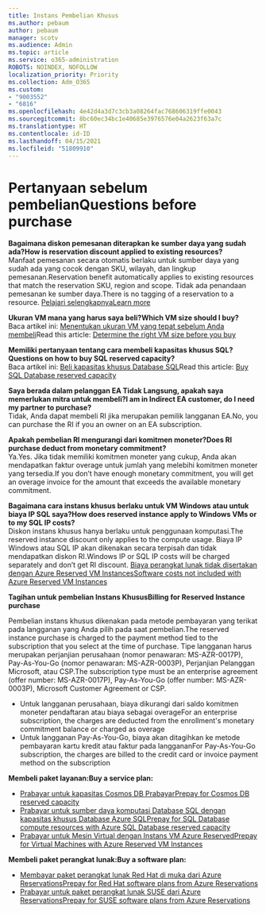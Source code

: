 ```yaml
---
title: Instans Pembelian Khusus
ms.author: pebaum
author: pebaum
manager: scotv
ms.audience: Admin
ms.topic: article
ms.service: o365-administration
ROBOTS: NOINDEX, NOFOLLOW
localization_priority: Priority
ms.collection: Adm_O365
ms.custom:
- "9003552"
- "6816"
ms.openlocfilehash: 4e42d4a3d7c3cb3a08264fac768606319ffe0043
ms.sourcegitcommit: 8bc60ec34bc1e40685e3976576e04a2623f63a7c
ms.translationtype: HT
ms.contentlocale: id-ID
ms.lasthandoff: 04/15/2021
ms.locfileid: "51809910"
---
```

# <a name="questions-before-purchase"></a><span data-ttu-id="73211-102">Pertanyaan sebelum pembelian</span><span class="sxs-lookup"><span data-stu-id="73211-102">Questions before purchase</span></span>

<span data-ttu-id="73211-103">**Bagaimana diskon pemesanan diterapkan ke sumber daya yang sudah ada?**</span><span class="sxs-lookup"><span data-stu-id="73211-103">**How is reservation discount applied to existing resources?**</span></span>  
<span data-ttu-id="73211-104">Manfaat pemesanan secara otomatis berlaku untuk sumber daya yang sudah ada yang cocok dengan SKU, wilayah, dan lingkup pemesanan.</span><span class="sxs-lookup"><span data-stu-id="73211-104">Reservation benefit automatically applies to existing resources that match the reservation SKU, region and scope.</span></span> <span data-ttu-id="73211-105">Tidak ada penandaan pemesanan ke sumber daya.</span><span class="sxs-lookup"><span data-stu-id="73211-105">There is no tagging of a reservation to a resource.</span></span> [<span data-ttu-id="73211-106">Pelajari selengkapnya</span><span class="sxs-lookup"><span data-stu-id="73211-106">Learn more</span></span>](https://docs.microsoft.com/azure/cost-management-billing/reservations/save-compute-costs-reservations?WT.mc_id=Portal-Microsoft_Azure_Support#how-reservation-discount-is-applied) 

<span data-ttu-id="73211-107">**Ukuran VM mana yang harus saya beli?**</span><span class="sxs-lookup"><span data-stu-id="73211-107">**Which VM size should I buy?**</span></span>  
<span data-ttu-id="73211-108">Baca artikel ini: [Menentukan ukuran VM yang tepat sebelum Anda membeli](https://docs.microsoft.com/azure/virtual-machines/windows/prepay-reserved-vm-instances?toc=/azure/billing/TOC.json&WT.mc_id=Portal-Microsoft_Azure_Support#determine-the-right-vm-size-before-you-buy)</span><span class="sxs-lookup"><span data-stu-id="73211-108">Read this article: [Determine the right VM size before you buy](https://docs.microsoft.com/azure/virtual-machines/windows/prepay-reserved-vm-instances?toc=/azure/billing/TOC.json&WT.mc_id=Portal-Microsoft_Azure_Support#determine-the-right-vm-size-before-you-buy)</span></span>

<span data-ttu-id="73211-109">**Memiliki pertanyaan tentang cara membeli kapasitas khusus SQL?**</span><span class="sxs-lookup"><span data-stu-id="73211-109">**Questions on how to buy SQL reserved capacity?**</span></span>  
<span data-ttu-id="73211-110">Baca artikel ini: [Beli kapasitas khusus Database SQL](https://docs.microsoft.com/azure/sql-database/sql-database-reserved-capacity?toc=/azure/billing/TOC.json&WT.mc_id=Portal-Microsoft_Azure_Support#buy-sql-database-reserved-capacity)</span><span class="sxs-lookup"><span data-stu-id="73211-110">Read this article: [Buy SQL Database reserved capacity](https://docs.microsoft.com/azure/sql-database/sql-database-reserved-capacity?toc=/azure/billing/TOC.json&WT.mc_id=Portal-Microsoft_Azure_Support#buy-sql-database-reserved-capacity)</span></span>

<span data-ttu-id="73211-111">**Saya berada dalam pelanggan EA Tidak Langsung, apakah saya memerlukan mitra untuk membeli?**</span><span class="sxs-lookup"><span data-stu-id="73211-111">**I am in Indirect EA customer, do I need my partner to purchase?**</span></span>  
<span data-ttu-id="73211-112">Tidak, Anda dapat membeli RI jika merupakan pemilik langganan EA.</span><span class="sxs-lookup"><span data-stu-id="73211-112">No, you can purchase the RI if you an owner on an EA subscription.</span></span>

<span data-ttu-id="73211-113">**Apakah pembelian RI mengurangi dari komitmen moneter?**</span><span class="sxs-lookup"><span data-stu-id="73211-113">**Does RI purchase deduct from monetary commitment?**</span></span>  
<span data-ttu-id="73211-114">Ya.</span><span class="sxs-lookup"><span data-stu-id="73211-114">Yes.</span></span> <span data-ttu-id="73211-115">Jika tidak memiliki komitmen moneter yang cukup, Anda akan mendapatkan faktur overage untuk jumlah yang melebihi komitmen moneter yang tersedia.</span><span class="sxs-lookup"><span data-stu-id="73211-115">If you don’t have enough monetary commitment, you will get an overage invoice for the amount that exceeds the available monetary commitment.</span></span>

<span data-ttu-id="73211-116">**Bagaimana cara instans khusus berlaku untuk VM Windows atau untuk biaya IP SQL saya?**</span><span class="sxs-lookup"><span data-stu-id="73211-116">**How does reserved instance apply to Windows VMs or to my SQL IP costs?**</span></span>  
<span data-ttu-id="73211-117">Diskon instans khusus hanya berlaku untuk penggunaan komputasi.</span><span class="sxs-lookup"><span data-stu-id="73211-117">The reserved instance discount only applies to the compute usage.</span></span> <span data-ttu-id="73211-118">Biaya IP Windows atau SQL IP akan dikenakan secara terpisah dan tidak mendapatkan diskon RI.</span><span class="sxs-lookup"><span data-stu-id="73211-118">Windows IP or SQL IP costs will be charged separately and don’t get RI discount.</span></span> [<span data-ttu-id="73211-119">Biaya perangkat lunak tidak disertakan dengan Azure Reserved VM Instances</span><span class="sxs-lookup"><span data-stu-id="73211-119">Software costs not included with Azure Reserved VM Instances</span></span>](https://docs.microsoft.com/azure/billing/billing-reserved-instance-windows-software-costs?WT.mc_id=Portal-Microsoft_Azure_Support)  
      
<span data-ttu-id="73211-120">**Tagihan untuk pembelian Instans Khusus**</span><span class="sxs-lookup"><span data-stu-id="73211-120">**Billing for Reserved Instance purchase**</span></span>  
      
<span data-ttu-id="73211-121">Pembelian instans khusus dikenakan pada metode pembayaran yang terikat pada langganan yang Anda pilih pada saat pembelian.</span><span class="sxs-lookup"><span data-stu-id="73211-121">The reserved instance purchase is charged to the payment method tied to the subscription that you select at the time of purchase.</span></span> <span data-ttu-id="73211-122">Tipe langganan harus merupakan perjanjian perusahaan (nomor penawaran: MS-AZR-0017P), Pay-As-You-Go (nomor penawaran: MS-AZR-0003P), Perjanjian Pelanggan Microsoft, atau CSP.</span><span class="sxs-lookup"><span data-stu-id="73211-122">The subscription type must be an enterprise agreement (offer number: MS-AZR-0017P), Pay-As-You-Go (offer number: MS-AZR-0003P), Microsoft Customer Agreement or CSP.</span></span>

-   <span data-ttu-id="73211-123">Untuk langganan perusahaan, biaya dikurangi dari saldo komitmen moneter pendaftaran atau biaya sebagai overage</span><span class="sxs-lookup"><span data-stu-id="73211-123">For an enterprise subscription, the charges are deducted from the enrollment's monetary commitment balance or charged as overage</span></span>
-   <span data-ttu-id="73211-124">Untuk langganan Pay-As-You-Go, biaya akan ditagihkan ke metode pembayaran kartu kredit atau faktur pada langganan</span><span class="sxs-lookup"><span data-stu-id="73211-124">For Pay-As-You-Go subscription, the charges are billed to the credit card or invoice payment method on the subscription</span></span>

<span data-ttu-id="73211-125">**Membeli paket layanan:**</span><span class="sxs-lookup"><span data-stu-id="73211-125">**Buy a service plan:**</span></span>

-   [<span data-ttu-id="73211-126">Prabayar untuk kapasitas Cosmos DB Prabayar</span><span class="sxs-lookup"><span data-stu-id="73211-126">Prepay for Cosmos DB reserved capacity</span></span>](https://docs.microsoft.com/azure/cosmos-db/cosmos-db-reserved-capacity?WT.mc_id=Portal-Microsoft_Azure_Support)
-   [<span data-ttu-id="73211-127">Prabayar untuk sumber daya komputasi Database SQL dengan kapasitas khusus Database Azure SQL</span><span class="sxs-lookup"><span data-stu-id="73211-127">Prepay for SQL Database compute resources with Azure SQL Database reserved capacity</span></span>](https://docs.microsoft.com/azure/sql-database/sql-database-reserved-capacity?WT.mc_id=Portal-Microsoft_Azure_Support)
-   [<span data-ttu-id="73211-128">Prabayar untuk Mesin Virtual dengan Instans VM Azure Reserved</span><span class="sxs-lookup"><span data-stu-id="73211-128">Prepay for Virtual Machines with Azure Reserved VM Instances</span></span>](https://docs.microsoft.com/azure/virtual-machines/windows/prepay-reserved-vm-instances?WT.mc_id=Portal-Microsoft_Azure_Support)

<span data-ttu-id="73211-129">**Membeli paket perangkat lunak:**</span><span class="sxs-lookup"><span data-stu-id="73211-129">**Buy a software plan:**</span></span>

-   [<span data-ttu-id="73211-130">Membayar paket perangkat lunak Red Hat di muka dari Azure Reservations</span><span class="sxs-lookup"><span data-stu-id="73211-130">Prepay for Red Hat software plans from Azure Reservations</span></span>](https://docs.microsoft.com/azure/virtual-machines/linux/prepay-rhel-software-charges?WT.mc_id=Portal-Microsoft_Azure_Support)
-   [<span data-ttu-id="73211-131">Prabayar untuk paket perangkat lunak SUSE dari Azure Reservations</span><span class="sxs-lookup"><span data-stu-id="73211-131">Prepay for SUSE software plans from Azure Reservations</span></span>](https://docs.microsoft.com/azure/virtual-machines/linux/prepay-suse-software-charges?WT.mc_id=Portal-Microsoft_Azure_Support)